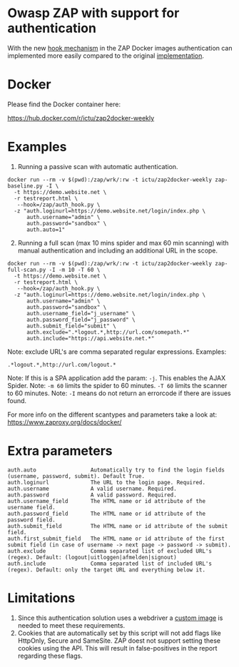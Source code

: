 # Owasp ZAP with support for authentication
With the new [hook mechanism](https://github.com/zaproxy/zaproxy/issues/4925) in the ZAP Docker images authentication can implemented more easily compared to the original [implementation](https://github.com/ICTU/zap-baseline/blob/master/zap-baseline-custom.py).

# Docker

Please find the Docker container here:

https://hub.docker.com/r/ictu/zap2docker-weekly

# Examples

1. Running a passive scan with automatic authentication.
```
docker run --rm -v $(pwd):/zap/wrk/:rw -t ictu/zap2docker-weekly zap-baseline.py -I \
  -t https://demo.website.net \
  -r testreport.html \
   --hook=/zap/auth_hook.py \ 
  -z "auth.loginurl=https://demo.website.net/login/index.php \
      auth.username="admin" \
      auth.password="sandbox" \
      auth.auto=1"
```

2. Running a full scan (max 10 mins spider and max 60 min scanning) with manual authentication and including an additional URL in the scope.
```
docker run --rm -v $(pwd):/zap/wrk/:rw -t ictu/zap2docker-weekly zap-full-scan.py -I -m 10 -T 60 \
  -t https://demo.website.net \
  -r testreport.html \
   --hook=/zap/auth_hook.py \
  -z "auth.loginurl=https://demo.website.net/login/index.php \
      auth.username="admin" \
      auth.password="sandbox" \
      auth.username_field="j_username" \
      auth.password_field="j_password" \
      auth.submit_field="submit" \
      auth.exclude=".*logout.*,http://url.com/somepath.*"
      auth.include="https://api.website.net.*"
```

Note: exclude URL's are comma separated regular expressions. Examples:
```
.*logout.*,http://url.com/logout.*
```

Note: If this is a SPA application add the param: `-j`. This enables the AJAX Spider.
Note: 
`-m 60` limits the spider to 60 minutes. 
`-T 60` limits the scanner to 60 minutes.
Note: `-I` means do not return an errorcode if there are issues found.

For more info on the different scantypes and parameters take a look at: https://www.zaproxy.org/docs/docker/

# Extra parameters

```
auth.auto                 Automatically try to find the login fields (username, password, submit). Default True.
auth.loginurl             The URL to the login page. Required.
auth.username             A valid username. Required.
auth.password             A valid password. Required.
auth.username_field       The HTML name or id attribute of the username field.
auth.password_field       The HTML name or id attribute of the password field.
auth.submit_field         The HTML name or id attribute of the submit field.
auth.first_submit_field   The HTML name or id attribute of the first submit field (in case of username -> next page -> password -> submit).
auth.exclude              Comma separated list of excluded URL's (regex). Default: (logout|uitloggen|afmelden|signout)
auth.include              Comma separated list of included URL's (regex). Default: only the target URL and everything below it.
```

# Limitations
1. Since this authentication solution uses a webdriver a [custom image](https://hub.docker.com/repository/docker/ictu/zap2docker-weekly) is needed to meet these requirements.
2. Cookies that are automatically set by this script will not add flags like HttpOnly, Secure and SameSite. ZAP doest not support setting these cookies using the API. This will result in false-positives in the report regarding these flags.
